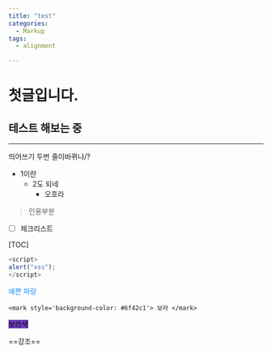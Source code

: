 ```yaml
---
title: "test"
categories:
  - Markup
tags:
  - alignment

---
```


# 첫글입니다.

## 테스트 해보는 중

---

띄어쓰기 두번  줄이바뀌나/?



+ 1이란
  + 2도 되네
    * 오호라

> 인용부분

- [ ] 체크리스트

[TOC]

```javascript
<script>
alert("xss");
</script>
```





<font color ='dodgerblue'> 예쁜 파랑 </font>

```
<mark style='background-color: #6f42c1'> 보라 </mark>
```

<mark style='background-color: #6f42c1'> 보라색 </mark>

==강조==

